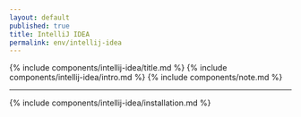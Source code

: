 ```yaml
---
layout: default
published: true
title: IntelliJ IDEA
permalink: env/intellij-idea
---
```


{% include components/intellij-idea/title.md %}
{% include components/intellij-idea/intro.md %}
{% include components/note.md %}

---

{% include components/intellij-idea/installation.md %}
